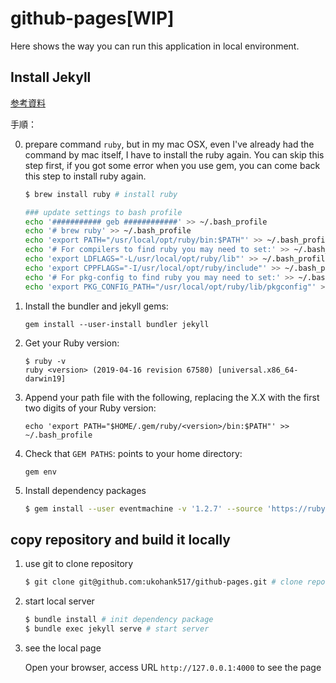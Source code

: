 # github-pages[WIP]

Here shows the way you can run this application in local environment.

## Install Jekyll

[参考資料](https://jekyllrb.com/docs/installation/macos/)

手順：

0. prepare command `ruby`, but in my mac OSX, even I've already had the command by mac itself, I have to install the ruby again. You can skip this step first, if you got some error when you use gem, you can come back this step to install ruby again.

    ```bash
    $ brew install ruby # install ruby
    ```


    ```bash
    ### update settings to bash profile
    echo '########### geb ############' >> ~/.bash_profile
    echo '# brew ruby' >> ~/.bash_profile
    echo 'export PATH="/usr/local/opt/ruby/bin:$PATH"' >> ~/.bash_profile
    echo '# For compilers to find ruby you may need to set:' >> ~/.bash_profile
    echo 'export LDFLAGS="-L/usr/local/opt/ruby/lib"' >> ~/.bash_profile
    echo 'export CPPFLAGS="-I/usr/local/opt/ruby/include"' >> ~/.bash_profile
    echo '# For pkg-config to find ruby you may need to set:' >> ~/.bash_profile
    echo 'export PKG_CONFIG_PATH="/usr/local/opt/ruby/lib/pkgconfig"' >> ~/.bash_profile
    ```

1. Install the bundler and jekyll gems:

    ```
    gem install --user-install bundler jekyll
    ```

2. Get your Ruby version:

    ```
    $ ruby -v
    ruby <version> (2019-04-16 revision 67580) [universal.x86_64-darwin19]
    ```

3. Append your path file with the following, replacing the X.X with the first two  digits of your Ruby version:

    ```
    echo 'export PATH="$HOME/.gem/ruby/<version>/bin:$PATH"' >> ~/.bash_profile
    ```

4. Check that `GEM PATHS`: points to your home directory:

    ```
    gem env
    ```

5. Install dependency packages
    ```bash
    $ gem install --user eventmachine -v '1.2.7' --source 'https://rubygems.org/'
    ```

## copy repository and build it locally

1. use git to clone repository

    ```bash
    $ git clone git@github.com:ukohank517/github-pages.git # clone repository
    ```

2. start local server

    ```bash
    $ bundle install # init dependency package
    $ bundle exec jekyll serve # start server
    ```
3. see the local page

    Open your browser, access URL `http://127.0.0.1:4000` to see the page
